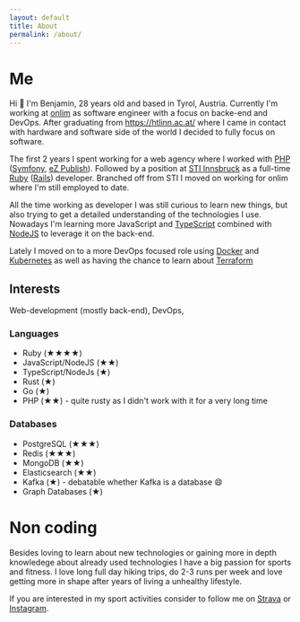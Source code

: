 ```yaml
---
layout: default
title: About
permalink: /about/
---
```

# Me

Hi 👋 I'm Benjamin, 28 years old and based in Tyrol, Austria. Currently I'm working at [onlim](https://onlim.com/) as software engineer with a focus on backe-end and DevOps.
After graduating from https://htlinn.ac.at/ where I came in contact with hardware and software side of the world I decided to fully focus on software.

The first 2 years I spent working for a web agency where I worked with [PHP](https://www.php.net/) ([Symfony](https://symfony.com/), [eZ Publish](https://github.com/ezsystems/ezpublish-community)).
Followed by a position at [STI Innsbruck](https://www.sti-innsbruck.at/) as a full-time [Ruby](https://www.ruby-lang.org/en/) ([Rails](https://rubyonrails.org/)) developer. Branched off from STI I moved on working for onlim where I'm still employed to date.

All the time working as developer I was still curious to learn new things, but also trying to get a detailed understanding of the technologies I use. Nowadays I'm learning more JavaScript and [TypeScript](https://www.typescriptlang.org/) combined with [NodeJS](https://nodejs.dev/) to leverage it on the back-end. 

Lately I moved on to a more DevOps focused role using [Docker](https://www.docker.com/) and [Kubernetes](https://kubernetes.io/) as well as having the chance to learn about [Terraform](https://www.terraform.io/)

## Interests

Web-development (mostly back-end), DevOps, 

### Languages

- Ruby (★★★★)
- JavaScript/NodeJS (★★)
- TypeScript/NodeJs (★)
- Rust (★)
- Go (★)
- PHP (★★) - quite rusty as I didn't work with it for a very long time

### Databases

- PostgreSQL (★★★)
- Redis (★★★)
- MongoDB (★★)
- Elasticsearch (★★)
- Kafka (★) - debatable whether Kafka is a database 😄
- Graph Databases (★)

# Non coding

Besides loving to learn about new technologies or gaining more in depth knowledege about already used technologies I have a big passion for sports and fitness.
I love long full day hiking trips, do 2-3 runs per week and love getting more in shape after years of living a unhealthy lifestyle.

If you are interested in my sport activities consider to follow me on [Strava](https://www.strava.com/athletes/70701998) or [Instagram](https://www.instagram.com/bk_cupra/).
